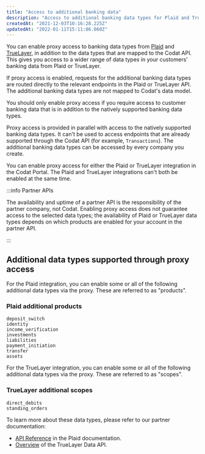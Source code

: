 ```yaml
---
title: "Access to additional banking data"
description: "Access to additional banking data types for Plaid and TrueLayer"
createdAt: "2021-12-03T10:16:28.225Z"
updatedAt: "2022-01-11T15:11:06.060Z"
---
```


You can enable proxy access to banking data types from [Plaid](/integrations/banking/plaid/banking-plaid) and [TrueLayer](/integrations/banking/truelayer/banking-truelayer), in addition to the data types that are mapped to the Codat API. This gives you access to a wider range of data types in your customers’ banking data from Plaid or TrueLayer.

If proxy access is enabled, requests for the additional banking data types are routed directly to the relevant endpoints in the Plaid or TrueLayer API. The additional banking data types are not mapped to Codat's data model.

You should only enable proxy access if you require access to customer banking data that is in addition to the natively supported banking data types.

Proxy access is provided in parallel with access to the natively supported banking data types. It can't be used to access endpoints that are already supported through the Codat API (for example, `Transactions`). The additional banking data types can be accessed by every company you create.

You can enable proxy access for either the Plaid or TrueLayer integration in the Codat Portal. The Plaid and TrueLayer integrations can't both be enabled at the same time.

:::info Partner APIs

The availability and uptime of a partner API is the responsibility of the partner company, not Codat. Enabling proxy access does not guarantee access to the selected data types; the availability of Plaid or TrueLayer data types depends on which products are enabled for your account in the partner API.

:::

## Additional data types supported through proxy access

For the Plaid integration, you can enable some or all of the following additional data types via the proxy. These are referred to as "products".

### Plaid additional products

```
deposit_switch
identity
income_verification
investments
liabilities
payment_initiation
transfer
assets
```

For the TrueLayer integration, you can enable some or all of the following additional data types via the proxy. These are referred to as "scopes".

### TrueLayer additional scopes

```
direct_debits
standing_orders
```

To learn more about these data types, please refer to our partner documentation:

- [API Reference](https://plaid.com/docs/api/) in the Plaid documentation.
- [Overview](https://docs.truelayer.com/docs/account-data-overview) of the TrueLayer Data API.
